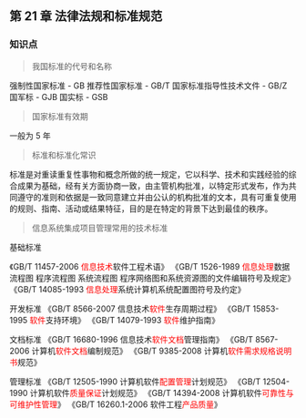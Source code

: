 ## 第 21 章 法律法规和标准规范

### 知识点

> 我国标准的代号和名称

强制性国家标准 - GB
推荐性国家标准 - GB/T
国家标准指导性技术文件 - GB/Z
国军标 - GJB
国实标 - GSB

> 国家标准有效期

一般为 5 年

> 标准和标准化常识

标准是对重读重复性事物和概念所做的统一规定，它以科学、技术和实践经验的综合成果为基础，经有关方面协商一致，由主管机构批准，以特定形式发布，作为共同遵守的准则和依据是一致同意建立并由公认的机构批准的文本，具有可重复使用的规则、指南、活动或结果特征，目的是在特定的背景下达到最佳的秩序。

> 信息系统集成项目管理常用的技术标准

基础标准

《GB/T 11457-2006 <font color='red'>信息技术</font>软件工程术语》
《GB/T 1526-1989 <font color='red'>信息处理</font>数据流程图 程序流程图 系统流程图 程序网络图和系统资源图的文件编辑符号及规定》
《GB/T 14085-1993 <font color='red'>信息处理</font>系统计算机系统配置图符号及约定》

开发标准
《GB/T 8566-2007 信息技术<font color='red'>软件</font>生存周期过程》
《GB/T 15853-1995 <font color='red'>软件</font>支持环境》
《GB/T 14079-1993 <font color='red'>软件</font>维护指南》

文档标准
《GB/T 16680-1996 信息技术<font color='red'>软件文档</font>管理指南》
《GB/T 8567-2006 计算机<font color='red'>软件文档</font>编制规范》
《GB/T 9385-2008 计算机<font color='red'>软件需求规格说明书</font>规范》

管理标准
《GB/T 12505-1990 计算机软件<font color='red'>配置管理</font>计划规范》
《GB/T 12504-1990 计算机软件<font color='red'>质量保证</font>计划规范》
《GB/T 14394-2008 计算机软件<font color='red'>可靠性与可维护性管理</font>》
《GB/T 16260.1-2006 软件工程<font color='red'>产品质量</font>》
